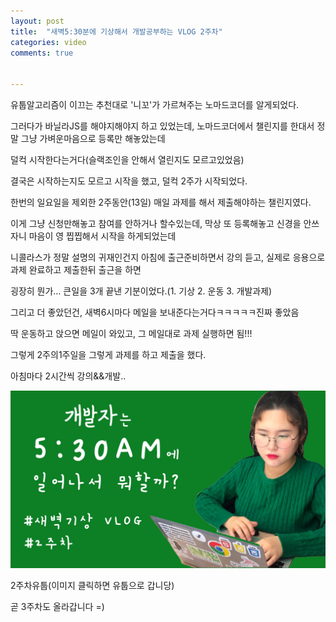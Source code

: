```yaml
---
layout: post
title:  "새벽5:30분에 기상해서 개발공부하는 VLOG 2주차"
categories: video 
comments: true


---
```






유툽알고리즘이 이끄는 추천대로 '니꼬'가 가르쳐주는 노마드코더를 알게되었다.

그러다가 바닐라JS를 해야지해야지 하고 있었는데, 노마드코더에서 챌린지를 한대서 정말 그냥 가벼운마음으로 등록만 해놓았는데

덜컥 시작한다는거다(슬랙조인을 안해서 열린지도 모르고있었음)



결국은 시작하는지도 모르고 시작을 했고, 덜컥 2주가 시작되었다.

한번의 일요일을 제외한 2주동안(13일) 매일 과제를 해서 제출해야하는 챌린지였다.

이게 그냥 신청만해놓고 참여를 안하거나 할수있는데, 막상 또 등록해놓고 신경을 안쓰자니 마음이 영 찝찝해서 시작을 하게되었는데

니콜라스가 정말 설명의 귀재인건지 아침에 출근준비하면서 강의 듣고, 실제로 응용으로 과제 완료하고 제출한뒤 출근을 하면

굉장히 뭔가… 큰일을 3개 끝낸 기분이었다.(1. 기상   2. 운동   3. 개발과제)

그리고 더 좋았던건, 새벽6시마다 메일을 보내준다는거다ㅋㅋㅋㅋㅋ진짜 좋았음

딱 운동하고 앉으면 메일이 와있고, 그 메일대로 과제 실행하면 됨!!!



그렇게 2주의1주일을 그렇게 과제를 하고 제출을 했다.

아침마다 2시간씩 강의&&개발..



[![난생처음5:30AM](/assets/img/youtube/yt_2.png)](https://www.youtube.com/watch?v=oI9tUeo4qyQ&t=1s)



2주차유툽(이미지 클릭하면 유툽으로 갑니당)

곧 3주차도 올라갑니다 =)



